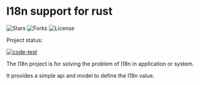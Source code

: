 # I18n support for rust

![Stars](https://img.shields.io/github/stars/Uberate/i18n?label=Stars)
![Forks](https://img.shields.io/github/forks/Uberate/i18n?label=Forks)
![License](https://img.shields.io/github/license/Uberate/i18n?label=LICENSE)

Project status:

[![code-test](https://github.com/Uberate/i18n/actions/workflows/code-test.yml/badge.svg?branch=main)](https://github.com/Uberate/i18n/actions/workflows/code-test.yml)

The I18n project is for solving the problem of I18n in application or system.

It provides a simple api and model to define the I18n value.